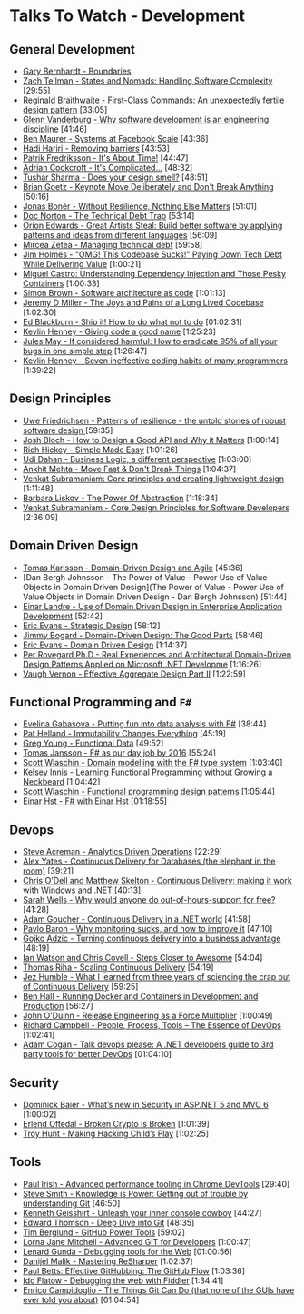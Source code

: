 # Talks To Watch - Development

## General Development

- [Gary Bernhardt - Boundaries](https://www.destroyallsoftware.com/talks/boundaries)
- [Zach Tellman - States and Nomads: Handling Software Complexity](https://www.youtube.com/watch?v=KGaFcI2UNrI)  [29:55]
- [Reginald Braithwaite - First-Class Commands: An unexpectedly fertile design pattern](https://vimeo.com/157132267) [33:05]
- [Glenn Vanderburg - Why software development is an engineering discipline](https://www.youtube.com/watch?v=zDEpeWQHtFU)  [41:46]
- [Ben Maurer - Systems at Facebook Scale](https://www.youtube.com/watch?v=dlixGkelP9U)  [43:36]
- [Hadi Hariri - Removing barriers](https://vimeo.com/131644347)  [43:53]
- [Patrik Fredriksson - It's About Time!](https://vimeo.com/144819382)  [44:47]
- [Adrian Cockcroft - It's Complicated...](https://www.youtube.com/watch?v=iMJymSrKqF4)  [48:32]
- [Tushar Sharma - Does your design smell?](https://www.youtube.com/watch?v=eCw0vRpsz4s) [48:51]
- [Brian Goetz - Keynote Move Deliberately and Don't Break Anything](https://www.youtube.com/watch?v=ibYrHlwCKB4) [50:16]
- [Jonas Bonér - Without Resilience, Nothing Else Matters](https://www.youtube.com/watch?v=beC49rexj7I)  [51:01]
- [Doc Norton - The Technical Debt Trap](https://vimeo.com/181527148) [53:14]
- [Orion Edwards - Great Artists Steal: Build better software by applying patterns and ideas from different languages](https://channel9.msdn.com/Events/Ignite/Microsoft-Ignite-New-Zealand-2015/M314) [56:09]
- [Mircea Zetea - Managing technical debt](https://www.youtube.com/watch?v=58yuMI6K6BE) [59:58]
- [Jim Holmes - "OMG! This Codebase Sucks!" Paying Down Tech Debt While Delivering Value](https://www.youtube.com/watch?v=InCmGFSA3JM) [1:00:21]
- [Miguel Castro: Understanding Dependency Injection and Those Pesky Containers](https://vimeo.com/68390510)  [1:00:33]
- [Simon Brown - Software architecture as code](https://www.youtube.com/watch?v=oDpdaXt0HQI)  [1:01:13]
- [Jeremy D Miller - The Joys and Pains of a Long Lived Codebase](http://www.infoq.com/presentations/Lessons-Learned-Jeremy-Miller)  [1:02:30]
- [Ed Blackburn - Ship it! How to do what not to do](https://vimeo.com/157719638) [01:02:31]
- [Kevlin Henney - Giving code a good name](https://www.youtube.com/watch?v=CzJ94TMPcD8) [1:25:23]
- [Jules May - If considered harmful: How to eradicate 95% of all your bugs in one simple step](https://www.youtube.com/watch?v=z43bmaMwagI) [1:26:47]
- [Kevlin Henney - Seven ineffective coding habits of many programmers](https://www.youtube.com/watch?v=oyyFKHpzL0Q) [1:39:22]

## Design Principles

- [Uwe Friedrichsen - Patterns of resilience - the untold stories of robust software design ](https://www.youtube.com/watch?v=T9MPDmw6MNI) [59:35]
- [Josh Bloch - How to Design a Good API and Why it Matters](https://www.youtube.com/watch?v=heh4OeB9A-c)  [1:00:14]
- [Rich Hickey - Simple Made Easy](http://www.infoq.com/presentations/Simple-Made-Easy)  [1:01:26]
- [Udi Dahan - Business Logic, a different perspective](https://vimeo.com/131757759)  [1:03:00]
- [Ankhit Mehta - Move Fast & Don't Break Things](https://www.youtube.com/watch?v=j_JviA5nvS0)  [1:04:37]
- [Venkat Subramaniam: Core principles and creating lightweight design](https://www.youtube.com/watch?v=IigBP0FCM3Y)  [1:11:48]
- [Barbara Liskov - The Power Of Abstraction](http://www.infoq.com/presentations/liskov-power-of-abstraction)  [1:18:34]
- [Venkat Subramaniam - Core Design Principles for Software Developers](https://www.youtube.com/watch?v=llGgO74uXMI) [2:36:09]

## Domain Driven Design

- [Tomas Karlsson - Domain-Driven Design and Agile](https://vimeo.com/37602490)  [45:36]
- [Dan Bergh Johnsson - The Power of Value - Power Use of Value Objects in Domain Driven Design](The Power of Value - Power Use of Value Objects in Domain Driven Design - Dan Bergh Johnsson)  [51:44]
- [Einar Landre - Use of Domain Driven Design in Enterprise Application Development](https://vimeo.com/12971233)  [52:42]
- [Eric Evans - Strategic Design](https://vimeo.com/12674642)  [58:12]
- [Jimmy Bogard - Domain-Driven Design: The Good Parts](https://vimeo.com/200271482) [58:46]
- [Eric Evans - Domain Driven Design](https://www.youtube.com/watch?v=7MaYeudL9yo)  [1:14:37]
- [Per Rovegard Ph.D - Real Experiences and Architectural Domain-Driven Design Patterns Applied on Microsoft .NET Developme](https://www.youtube.com/watch?v=QQdRRltJk2g)  [1:16:26]
- [Vaugh Vernon - Effective Aggregate Design Part II](https://vimeo.com/33708293)  [1:22:59]

## Functional Programming and `F#`

- [Evelina Gabasova - Putting fun into data analysis with F#](https://vimeo.com/144816160) [38:44]
- [Pat Helland - Immutability Changes Everything](https://vimeo.com/52831373)  [45:19]
- [Greg Young - Functional Data](https://vimeo.com/131636650)  [49:52]
- [Tomas Jansson - F# as our day job by 2016](https://vimeo.com/132194547)  [55:24]
- [Scott Wlaschin - Domain modelling with the F# type system](https://vimeo.com/97507575)  [1:03:40]
- [Kelsey Innis - Learning Functional Programming without Growing a Neckbeard](https://www.youtube.com/watch?v=OOvL6QAxRK4)  [1:04:42]
- [Scott Wlaschin - Functional programming design patterns](https://vimeo.com/113588389)  [1:05:44]
- [Einar Hst - F# with Einar Hst](https://vimeo.com/145626941) [01:18:55]

## Devops

- [Steve Acreman - Analytics Driven Operations](https://vimeo.com/184022591) [22:29]
- [Alex Yates - Continuous Delivery for Databases (the elephant in the room)](https://vimeo.com/129090957)   [39:21]
- [Chris O'Dell and Matthew Skelton - Continuous Delivery: making it work with Windows and .NET](https://vimeo.com/157086224) [40:13]
- [Sarah Wells - Why would anyone do out-of-hours-support for free?](https://vimeo.com/184022950) [41:28]
- [Adam Goucher - Continuous Delivery in a .NET world](https://vimeo.com/111289719)  [41:58]
- [Pavlo Baron - Why monitoring sucks, and how to improve it](https://vimeo.com/131643292)  [47:10]
- [Gojko Adzic - Turning continuous delivery into a business advantage ](https://www.youtube.com/watch?v=FCCnj4CDkts) [48:19]
- [Ian Watson and Chris Covell - Steps Closer to Awesome](https://vimeo.com/162614968) [54:04]
- [Thomas Riha - Scaling Continuous Delivery](https://vimeo.com/100331338)  [54:19]
- [Jez Humble - What I learned from three years of sciencing the crap out of Continuous Delivery](https://vimeo.com/160945085) [59:25]
- [Ben Hall - Running Docker and Containers in Development and Production](https://vimeo.com/131639823)  [56:27]
- [John O'Duinn - Release Engineering as a Force Multiplier](http://www.youtube.com/watch?v=7j0NDGJVROI)  [1:00:49]
- [Richard Campbell - People, Process, Tools – The Essence of DevOps](https://vimeo.com/97337256)  [1:02:41]
- [Adam Cogan - Talk devops please: A .NET developers guide to 3rd party tools for better DevOps](https://vimeo.com/171996391) [01:04:10]

## Security

- [Dominick Baier - What’s new in Security in ASP.NET 5 and MVC 6](https://vimeo.com/154041158)  [1:00:02]
- [Erlend Oftedal - Broken Crypto is Broken](https://vimeo.com/154958368) [1:01:39]
- [Troy Hunt - Making Hacking Child’s Play](https://vimeo.com/153908385)  [1:02:25]

## Tools

- [Paul Irish - Advanced performance tooling in Chrome DevTools](https://www.youtube.com/watch?v=0xx_dkv9DEY)  [29:40]
- [Steve Smith - Knowledge is Power: Getting out of trouble by understanding Git](https://www.youtube.com/watch?v=sevc6668cQ0)  [46:50]
- [Kenneth Geisshirt - Unleash your inner console cowboy](https://vimeo.com/144829972)  [44:27]
- [Edward Thomson - Deep Dive into Git](https://www.youtube.com/watch?v=dBSHLb1B8sw)  [48:35]
- [Tim Berglund - GitHub Power Tools](https://vimeo.com/97473703)  [59:02]
- [Lorna Jane Mitchell - Advanced GIT for Developers](https://www.youtube.com/watch?v=duqBHik7nRo) [1:00:47]
- [Lenard Gunda - Debugging tools for the Web](https://vimeo.com/157292748) [01:00:56]
- [Danijel Malik - Mastering ReSharper](https://www.youtube.com/watch?v=GSHmVSh3e8g) [1:02:37]
- [Paul Betts: Effective GitHubbing: The GitHub Flow](https://vimeo.com/68378254)  [1:03:36]
- [Ido Flatow - Debugging the web with Fiddler](https://www.youtube.com/watch?v=nHMHsFMRbqw) [1:34:41]
- [Enrico Campidoglio - The Things Git Can Do (that none of the GUIs have ever told you about)](https://vimeo.com/171317261) [01:04:54]
